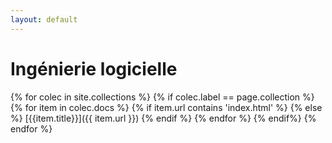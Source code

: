 ```yaml
---
layout: default
---
```

# Ingénierie logicielle

{% for colec in site.collections %}
{% if colec.label == page.collection %}
{% for item in colec.docs %}
{% if item.url contains 'index.html' %}
{% else %}
[{{item.title}}]({{ item.url }})
{% endif %}
{% endfor %}
{% endif%}
{% endfor %}
